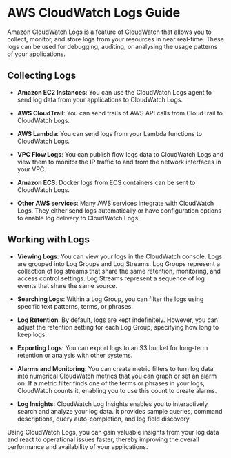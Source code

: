 # AWS CloudWatch Logs Guide

Amazon CloudWatch Logs is a feature of CloudWatch that allows you to collect, monitor, and store logs from your resources in near real-time. These logs can be used for debugging, auditing, or analysing the usage patterns of your applications.

## Collecting Logs

- **Amazon EC2 Instances**: You can use the CloudWatch Logs agent to send log data from your applications to CloudWatch Logs.
  
- **AWS CloudTrail**: You can send trails of AWS API calls from CloudTrail to CloudWatch Logs.
  
- **AWS Lambda**: You can send logs from your Lambda functions to CloudWatch Logs.

- **VPC Flow Logs**: You can publish flow logs data to CloudWatch Logs and view them to monitor the IP traffic to and from the network interfaces in your VPC.

- **Amazon ECS**: Docker logs from ECS containers can be sent to CloudWatch Logs.

- **Other AWS services**: Many AWS services integrate with CloudWatch Logs. They either send logs automatically or have configuration options to enable log delivery to CloudWatch Logs.

## Working with Logs

- **Viewing Logs**: You can view your logs in the CloudWatch console. Logs are grouped into Log Groups and Log Streams. Log Groups represent a collection of log streams that share the same retention, monitoring, and access control settings. Log Streams represent a sequence of log events that share the same source.

- **Searching Logs**: Within a Log Group, you can filter the logs using specific text patterns, terms, or phrases.

- **Log Retention**: By default, logs are kept indefinitely. However, you can adjust the retention setting for each Log Group, specifying how long to keep logs.

- **Exporting Logs**: You can export logs to an S3 bucket for long-term retention or analysis with other systems.

- **Alarms and Monitoring**: You can create metric filters to turn log data into numerical CloudWatch metrics that you can graph or set an alarm on. If a metric filter finds one of the terms or phrases in your logs, CloudWatch counts it, enabling you to use this count to create alarms.

- **Log Insights**: CloudWatch Log Insights enables you to interactively search and analyze your log data. It provides sample queries, command descriptions, query auto-completion, and log field discovery.

Using CloudWatch Logs, you can gain valuable insights from your log data and react to operational issues faster, thereby improving the overall performance and availability of your applications.
